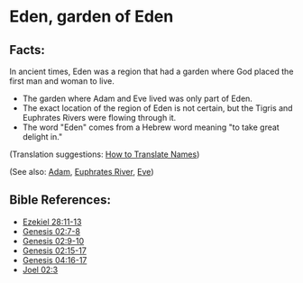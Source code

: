 # Eden, garden of Eden #

## Facts: ##

In ancient times, Eden was a region that had a garden where God placed the first man and woman to live.

* The garden where Adam and Eve lived was only part of Eden.
* The exact location of the region of Eden is not certain, but the Tigris and Euphrates Rivers were flowing through it.
* The word "Eden" comes from a Hebrew word meaning "to take great delight in."

(Translation suggestions: [How to Translate Names](en/ta-vol1/translate/man/translate-names))

(See also: [Adam](../other/adam.md), [Euphrates River](../other/euphrates.md), [Eve](../other/eve.md))

## Bible References: ##

* [Ezekiel 28:11-13](en/tn/ezk/help/28/11)
* [Genesis 02:7-8](en/tn/gen/help/02/07)
* [Genesis 02:9-10](en/tn/gen/help/02/09)
* [Genesis 02:15-17](en/tn/gen/help/02/15)
* [Genesis 04:16-17](en/tn/gen/help/04/16)
* [Joel 02:3](en/tn/jol/help/02/03)